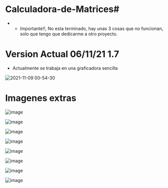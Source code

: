 # Calculadora-de-Matrices# 
- - Importante!!, No esta terminado, hay unas 3 cosas que no funcionan, solo que tengo que dedicarme a otro proyecto.

# Version Actual 06/11/21 1.7
- Actualmente se trabaja en una graficadora sencilla

![2021-11-09 00-54-30](https://user-images.githubusercontent.com/64999014/140895506-d922c120-81aa-4512-a5bd-266cdde92001.gif)


# Imagenes extras

![image](https://user-images.githubusercontent.com/64999014/140606800-cdd54471-e515-4506-98bb-c57e8fedc8f6.png)

![image](https://user-images.githubusercontent.com/64999014/140606809-dd7fab5a-be6e-42dd-8f0b-9537b1152711.png)

![image](https://user-images.githubusercontent.com/64999014/140606817-93f81c86-651e-49fe-ac4c-df06f405ede7.png)

![image](https://user-images.githubusercontent.com/64999014/140606823-88722fd6-cfab-4b05-8ac7-336d6c651b48.png)

![image](https://user-images.githubusercontent.com/64999014/140606826-aa7e2b34-787f-46de-9e92-66925929a445.png)

![image](https://user-images.githubusercontent.com/64999014/140606928-30011517-c968-4ea1-8c8d-4b9aca18d299.png)

![image](https://user-images.githubusercontent.com/64999014/140606832-258ebf71-5415-4f7e-ab48-1657dd48cb3c.png)

![image](https://user-images.githubusercontent.com/64999014/140606842-03a30e51-48fa-4f19-aaee-6e36133b5f73.png)
